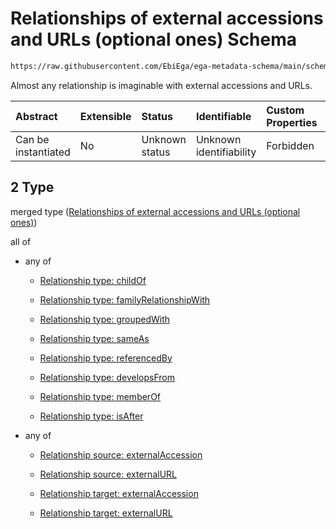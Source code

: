 # Relationships of external accessions and URLs (optional ones) Schema

```txt
https://raw.githubusercontent.com/EbiEga/ega-metadata-schema/main/schemas/EGA.policy.json#/properties/policyRelationships/items/allOf/1/anyOf/2
```

Almost any relationship is imaginable with external accessions and URLs.

| Abstract            | Extensible | Status         | Identifiable            | Custom Properties | Additional Properties | Access Restrictions | Defined In                                                                   |
| :------------------ | :--------- | :------------- | :---------------------- | :---------------- | :-------------------- | :------------------ | :--------------------------------------------------------------------------- |
| Can be instantiated | No         | Unknown status | Unknown identifiability | Forbidden         | Allowed               | none                | [EGA.policy.json\*](../../../schemas/EGA.policy.json "open original schema") |

## 2 Type

merged type ([Relationships of external accessions and URLs (optional ones)](ega-8-properties-policy-relationships-items-allof-relationship-constraints-for-a-policy-anyof-relationships-of-external-accessions-and-urls-optional-ones.md))

all of

* any of

  * [Relationship type: childOf](ega-4-defs-relationship-type-childof.md "check type definition")

  * [Relationship type: familyRelationshipWith](ega-4-defs-relationship-type-familyrelationshipwith.md "check type definition")

  * [Relationship type: groupedWith](ega-4-defs-relationship-type-groupedwith.md "check type definition")

  * [Relationship type: sameAs](ega-4-defs-relationship-type-sameas.md "check type definition")

  * [Relationship type: referencedBy](ega-4-defs-relationship-type-referencedby.md "check type definition")

  * [Relationship type: developsFrom](ega-4-defs-relationship-type-developsfrom.md "check type definition")

  * [Relationship type: memberOf](ega-4-defs-relationship-type-memberof.md "check type definition")

  * [Relationship type: isAfter](ega-4-defs-relationship-type-isafter.md "check type definition")

* any of

  * [Relationship source: externalAccession](ega-4-defs-relationship-source-externalaccession.md "check type definition")

  * [Relationship source: externalURL](ega-4-defs-relationship-source-externalurl.md "check type definition")

  * [Relationship target: externalAccession](ega-4-defs-relationship-target-externalaccession.md "check type definition")

  * [Relationship target: externalURL](ega-4-defs-relationship-target-externalurl.md "check type definition")
